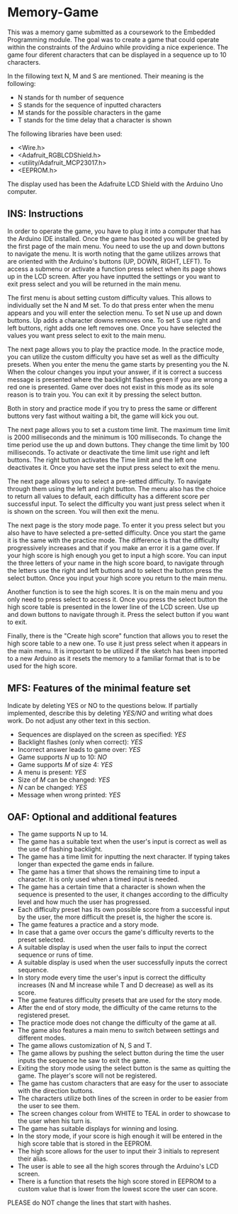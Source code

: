 # Memory-Game

This was a memory game submitted as a coursework to the Embedded Programming module. The goal was to create a game that could operate within the constraints of the Arduino while providing a nice experience. The game four diferent characters that can be displayed in a sequence up to 10 characters.

In the fillowing text N, M and S are mentioned. Their meaning is the following:
* N stands for th number of sequence
* S stands for the sequence of inputted characters
* M stands for the possible characters in the game
* T stands for the time delay that a character is shown

The following libraries have been used:
* <Wire.h>
* <Adafruit_RGBLCDShield.h>
* <utility/Adafruit_MCP23017.h>
* <EEPROM.h>

The display used has been the Adafruite LCD Shield with the Arduino Uno computer.

## INS: Instructions

In order to operate the game, you have to plug it into a computer that has the Arduino IDE installed.
Once the game has booted you will be greeted by the first page of the main menu.  You need to
use the up and down buttons to navigate the menu.  It is worth noting that the game utilizes arrows that
are oriented with the Arduino's buttons (UP, DOWN, RIGHT, LEFT).  To access a submenu or activate a function
press select when its page shows up in the LCD screen.  After you have inputted the settings or you want to
exit press select and you will be returned in the main menu.

The first menu is about setting custom difficulty values.  This allows to individually set the N and M set.
To do that press enter when the menu appears and you will enter the selection menu.
To set N use up and down buttons.  Up adds a character downs removes one.
To set S use right and left buttons, right adds one left removes one.
Once you have selected the values you want press select to exit to the main menu.

The next page allows you to play the practice mode.
In the practice mode, you can utilize the custom difficulty you have set as well as the difficulty presets.
When you enter the menu the game starts by presenting you the N.  When the colour changes you input
your answer, if it is correct a success message is presented where the backlight flashes green if you are wrong a red one is presented.
Game over does not exist in this mode as its sole reason is to train you.
You can exit it by pressing the select button.

Both in story and practice mode if you try to press the same or different buttons very fast without waiting a bit,
the game will kick you out.

The next page allows you to set a custom time limit.  The maximum time limit is 2000 milliseconds and
the minimum is 100 milliseconds.  To change the time period use the up and down buttons.
They change the time limit by 100 milliseconds.  To activate or deactivate the time limit use right and left buttons.
The right button activates the Time limit and the left one deactivates it. Once you have set the input press select
to exit the menu.

The next page allows you to select a pre-setted difficulty.  To navigate through them using the left and right button.
The menu also has the choice to return all values to default, each difficulty has a different score per successful input.
To select the difficulty you want just press select when it is shown on the screen. You will then exit the menu.

The next page is the story mode page.  To enter it you press select but you also have to have selected a pre-setted
difficulty.  Once you start the game it is the same with the practice mode.  The difference is that the difficulty
progressively increases and that if you make an error it is a game over.  If your high score is high enough you get to input
a high score.  You can input the three letters of your name in the high score board, to navigate through the letters use the right and left
buttons and to select the button press the select button.  Once you input your high score you return to the main menu.

Another function is to see the high scores. It is on the main menu and you only need to press select to access it.
Once you press the select button the high score table is presented in the lower line of the LCD screen.
Use up and down buttons to navigate through it.  Press the select button if you want to exit.

Finally, there is the "Create high score" function that allows you to reset the high score table to a new one.
To use it just press select when it appears in the main menu.  It is important to be utilized if the sketch has been
imported to a new Arduino as it resets the memory to a familiar format that is to be used for the high score.

## MFS: Features of the minimal feature set

Indicate by deleting YES or NO to the questions below.
If partially implemented, describe this by deleting *YES/NO* and
writing what does work.  Do not adjust any other text in this section.

* Sequences are displayed on the screen as specified: *YES*
* Backlight flashes (only when correct): *YES*
* Incorrect answer leads to game over: *YES*
* Game supports *N* up to 10: *NO*
* Game supports *M* of size 4: *YES*
* A menu is present: *YES*
* Size of *M* can be changed: *YES*
* *N* can be changed: *YES*
* Message when wrong printed: *YES*

## OAF: Optional and additional features

* The game supports N up to 14.
* The game has a suitable text when the user's input is correct as well as the use of flashing backlight.
* The game has a time limit for inputting the next character.  If typing takes longer than expected the game ends in failure.
* The game has a timer that shows the remaining time to input a character.  It is only used when a timed input is needed.
* The game has a certain time that a character is shown when the sequence is presented to the user, it changes according to the difficulty level and how much the user has progressed.
* Each difficulty preset has its own possible score from a successful input by the user, the more difficult the preset is, the higher the score is.
* The game features a practice and a story mode.
* In case that a game over occurs the game's difficulty reverts to the preset selected.
* A suitable display is used when the user fails to input the correct sequence or runs of time.
* A suitable display is used when the user successfully inputs the correct sequence.
* In story mode every time the user's input is correct the difficulty increases (N and M increase while T and D decrease) as well as its score.
* The game features difficulty presets that are used for the story mode.
* After the end of story mode, the difficulty of the came returns to the registered preset.
* The practice mode does not change the difficulty of the game at all.
* The game also features a main menu to switch between settings and different modes.
* The game allows customization of N, S and T.
* The game allows by pushing the select button during the time the user inputs the sequence he saw to exit the game.
* Exiting the story mode using the select button is the same as quitting the game.  The player's score will not be registered.
* The game has custom characters that are easy for the user to associate with the direction buttons.
* The characters utilize both lines of the screen in order to be easier from the user to see them.
* The screen changes colour from WHITE to TEAL in order to showcase to the user when his turn is.
* The game has suitable displays for winning and losing.
* In the story mode, if your score is high enough it will be entered in the high score table that is stored in the EEPROM.
* The high score allows for the user to input their 3 initials to represent their alias.
* The user is able to see all the high scores through the Arduino's LCD screen.
* There is a function that resets the high score stored in EEPROM to a custom value that is lower from the lowest score the user can score.

PLEASE do NOT change the lines that start with hashes.
